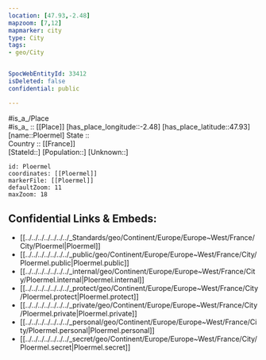 ```yaml
---
location: [47.93,-2.48] 
mapzoom: [7,12] 
mapmarker: city 
type: City
tags:
- geo/City


SpocWebEntityId: 33412
isDeleted: false
confidential: public

---
```

#is_a_/Place  
#is_a_ :: [[Place]] 
[has_place_longitude::-2.48] 
[has_place_latitude::47.93] 
[name::Ploermel] 
State ::  
Country :: [[France]]  
[StateId::] 
[Population::] 
[Unknown::] 


```leaflet
id: Ploermel
coordinates: [[Ploermel]] 
markerFile: [[Ploermel]] 
defaultZoom: 11 
maxZoom: 18
```


## Confidential Links & Embeds: 
- [[../../../../../../../_Standards/geo/Continent/Europe/Europe~West/France/City/Ploermel|Ploermel]] 
- [[../../../../../../../_public/geo/Continent/Europe/Europe~West/France/City/Ploermel.public|Ploermel.public]] 
- [[../../../../../../../_internal/geo/Continent/Europe/Europe~West/France/City/Ploermel.internal|Ploermel.internal]] 
- [[../../../../../../../_protect/geo/Continent/Europe/Europe~West/France/City/Ploermel.protect|Ploermel.protect]] 
- [[../../../../../../../_private/geo/Continent/Europe/Europe~West/France/City/Ploermel.private|Ploermel.private]] 
- [[../../../../../../../_personal/geo/Continent/Europe/Europe~West/France/City/Ploermel.personal|Ploermel.personal]] 
- [[../../../../../../../_secret/geo/Continent/Europe/Europe~West/France/City/Ploermel.secret|Ploermel.secret]] 
